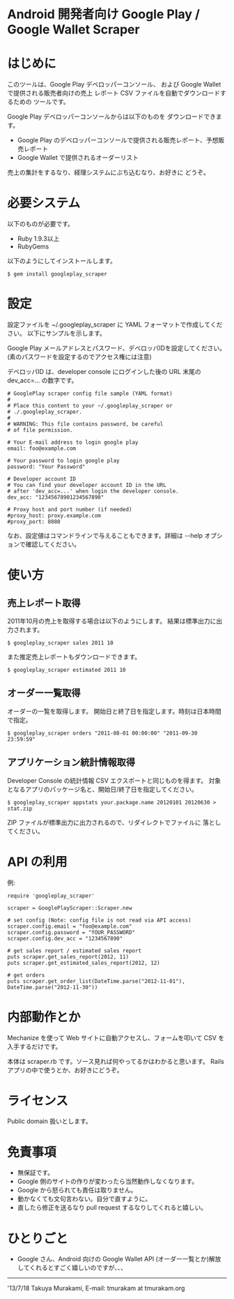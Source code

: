 Android 開発者向け Google Play / Google Wallet Scraper
======================================================

はじめに
========

このツールは、Google Play デベロッパーコンソール、
および Google Wallet で提供される販売者向けの売上
レポート CSV ファイルを自動でダウンロードするための
ツールです。

Google Play デベロッパーコンソールからは以下のものを
ダウンロードできます。

* Google Play のデベロッパーコンソールで提供される販売レポート、予想販売レポート
* Google Wallet で提供されるオーダーリスト

売上の集計をするなり、経理システムにぶち込むなり、お好きに
どうぞ。


必要システム
============

以下のものが必要です。

* Ruby 1.9.3以上
* RubyGems

以下のようにしてインストールします。

    $ gem install googleplay_scraper


設定
====

設定ファイルを ~/.googleplay_scraper に YAML フォーマットで作成してください。
以下にサンプルを示します。

Google Play メールアドレスとパスワード、デベロッパIDを設定してください。
(素のパスワードを設定するのでアクセス権には注意)

デベロッパID は、developer console にログインした後の URL 末尾の
dev_acc=... の数字です。

```
# GooglePlay scraper config file sample (YAML format)
#
# Place this content to your ~/.googleplay_scraper or
# ./.googleplay_scraper.
#
# WARNING: This file contains password, be careful
# of file permission.

# Your E-mail address to login google play
email: foo@example.com

# Your password to login google play
password: "Your Password"

# Developer account ID
# You can find your developer account ID in the URL 
# after 'dev_acc=...' when login the developer console.
dev_acc: "12345678901234567890"

# Proxy host and port number (if needed) 
#proxy_host: proxy.example.com
#proxy_port: 8080
```

なお、設定値はコマンドラインで与えることもできます。詳細は
--help オプションで確認してください。


使い方
======

売上レポート取得
----------------

2011年10月の売上を取得する場合は以下のようにします。
結果は標準出力に出力されます。

    $ googleplay_scraper sales 2011 10

また推定売上レポートもダウンロードできます。

    $ googleplay_scraper estimated 2011 10


オーダー一覧取得
----------------

オーダーの一覧を取得します。
開始日と終了日を指定します。時刻は日本時間で指定。

    $ googleplay_scraper orders "2011-08-01 00:00:00" "2011-09-30 23:59:59"


アプリケーション統計情報取得
----------------------------

Developer Console の統計情報 CSV エクスポートと同じものを得ます。
対象となるアプリのパッケージ名と、開始日/終了日を指定してください。

    $ googleplay_scraper appstats your.package.name 20120101 20120630 > stat.zip

ZIP ファイルが標準出力に出力されるので、リダイレクトでファイルに
落としてください。


API の利用
==========

例:

```
require 'googleplay_scraper'

scraper = GooglePlayScraper::Scraper.new

# set config (Note: config file is not read via API access)
scraper.config.email = "foo@example.com"
scraper.config.password = "YOUR_PASSWORD"
scraper.config.dev_acc = "1234567890"

# get sales report / estimated sales report
puts scraper.get_sales_report(2012, 11)
puts scraper.get_estimated_sales_report(2012, 12)

# get orders
puts scraper.get_order_list(DateTime.parse("2012-11-01"), DateTime.parse("2012-11-30"))
```

内部動作とか
============

Mechanize を使って Web サイトに自動アクセスし、フォームを叩いて
CSV を入手するだけです。

本体は scraper.rb です。ソース見れば何やってるかはわかると思います。
Rails アプリの中で使うとか、お好きにどうぞ。


ライセンス
==========

Public domain 扱いとします。


免責事項
========

* 無保証です。
* Google 側のサイトの作りが変わったら当然動作しなくなります。
* Google から怒られても責任は取りません。
* 動かなくても文句言わない。自分で直すように。
* 直したら修正を送るなり pull request するなりしてくれると嬉しい。


ひとりごと
==========

* Google さん、Android 向けの Google Wallet API (オーダー一覧とか)解放してくれるとすごく嬉しいのですが、、、

---
'13/7/18
Takuya Murakami, E-mail: tmurakam at tmurakam.org
